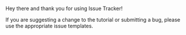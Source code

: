 Hey there and thank you for using Issue Tracker!

If you are suggesting a change to the tutorial or submitting a bug, please use the appropriate issue templates.
